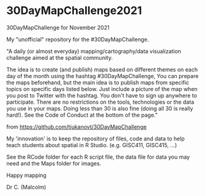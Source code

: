 # 30DayMapChallenge2021
30DayMapChallenge for November 2021

My "unofficial" repository for the #30DayMapChallenge. 

"A daily (or almost everyday) mapping/cartography/data visualization challenge aimed at the spatial community.

The idea is to create (and publish) maps based on different themes on each day of the month using the hashtag #30DayMapChallenge, You can prepare the maps beforehand, but the main idea is to publish maps from specific topics on specific days listed below. Just include a picture of the map when you post to Twitter with the hashtag. You don't have to sign up anywhere to participate. There are no restrictions on the tools, technologies or the data you use in your maps. Doing less than 30 is also fine (doing all 30 is really hard!). See the Code of Conduct at the bottom of the page." 

from https://github.com/tjukanovt/30DayMapChallenge

My 'innovation' is to keep the repository of files, code and data to help teach students about spatial in R Studio. (e.g. GISC411, GISC415, ...)

See the RCode folder for each R script file, the data file for data you may need and the Maps folder for images.

Happy mapping

Dr C. (Malcolm)
